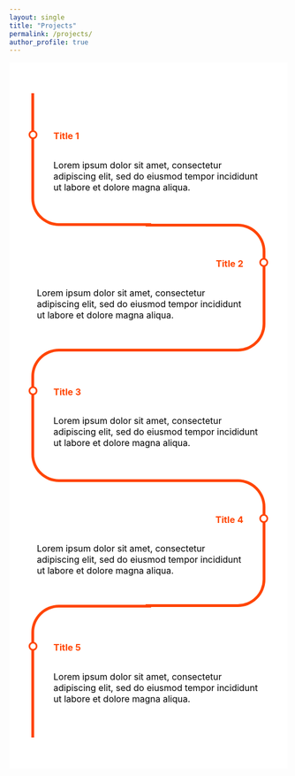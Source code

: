 ```yaml
---
layout: single
title: "Projects"
permalink: /projects/
author_profile: true
---
```


<div class="page__content" style="background-color: white; margin: 0 auto; max-width: 800px; padding: 20px;">

  <style>
    /* Custom timeline styles */
    .timeline {
      margin: 20px auto;
      padding: 20px;
    }

    .card {
      position: relative;
      max-width: 400px;
    }

    .card:nth-child(odd) {
      padding: 30px 0 30px 30px;
    }

    .card:nth-child(even) {
      padding: 30px 30px 30px 0;
    }

    .card::before {
      content: "";
      position: absolute;
      width: 50%;
      border: solid orangered;
    }

    .card:nth-child(odd)::before {
      left: 0px;
      top: -4.5px;
      bottom: -4.5px;
      border-width: 5px 0 5px 5px;
      border-radius: 50px 0 0 50px;
    }

    .card:nth-child(even)::before {
      right: 0;
      top: 0;
      bottom: 0;
      border-width: 5px 5px 5px 0;
      border-radius: 0 50px 50px 0;
    }

    .card:first-child::before {
      border-top: 0;
      border-top-left-radius: 0;
    }

    .card:last-child:nth-child(odd)::before {
      border-bottom: 0;
      border-bottom-left-radius: 0;
    }

    .card:last-child:nth-child(even)::before {
      border-bottom: 0;
      border-bottom-right-radius: 0;
    }

    .info {
      display: flex;
      flex-direction: column;
      background: white;
      color: black;
      border-radius: 10px;
      padding: 10px;
    }

    .title {
      color: orangered;
      position: relative;
    }

    .title::before {
      content: "";
      position: absolute;
      width: 10px;
      height: 10px;
      background: white;
      border-radius: 999px;
      border: 3px solid orangered;
    }

    .card:nth-child(even) > .info > .title {
      text-align: right;
    }

    .card:nth-child(odd) > .info > .title::before {
      left: -45px;
    }

    .card:nth-child(even) > .info > .title::before {
      right: -45px;
    }
    
    /* Adjust the font size for the prompts */
    .info p {
      font-size: 16px;
    }
  </style>

  <div class="timeline">
    <div class="outer">
      <div class="card">
        <div class="info">
          <h3 class="title">Title 1</h3>
          <p>Lorem ipsum dolor sit amet, consectetur adipiscing elit, sed do eiusmod tempor incididunt ut labore et dolore magna aliqua.</p>
        </div>
      </div>
      <div class="card">
        <div class="info">
          <h3 class="title">Title 2</h3>
          <p>Lorem ipsum dolor sit amet, consectetur adipiscing elit, sed do eiusmod tempor incididunt ut labore et dolore magna aliqua.</p>
        </div>
      </div>
      <div class="card">
        <div class="info">
          <h3 class="title">Title 3</h3>
          <p>Lorem ipsum dolor sit amet, consectetur adipiscing elit, sed do eiusmod tempor incididunt ut labore et dolore magna aliqua.</p>
        </div>
      </div>
      <div class="card">
        <div class="info">
          <h3 class="title">Title 4</h3>
          <p>Lorem ipsum dolor sit amet, consectetur adipiscing elit, sed do eiusmod tempor incididunt ut labore et dolore magna aliqua.</p>
        </div>
      </div>
      <div class="card">
        <div class="info">
          <h3 class="title">Title 5</h3>
          <p>Lorem ipsum dolor sit amet, consectetur adipiscing elit, sed do eiusmod tempor incididunt ut labore et dolore magna aliqua.</p>
        </div>
      </div>
    </div>
  </div>
</div>
